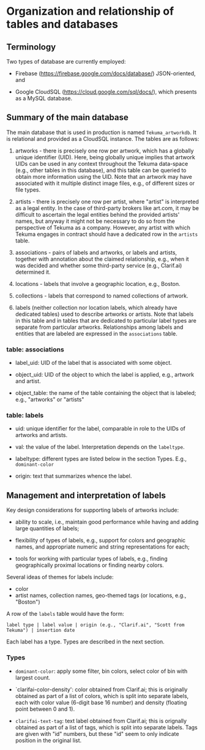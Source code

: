 # Organization and relationship of tables and databases

## Terminology

Two types of database are currently employed:

* Firebase (https://firebase.google.com/docs/database/) JSON-oriented, and

* Google CloudSQL (https://cloud.google.com/sql/docs/),
  which presents as a MySQL database.


## Summary of the main database

The main database that is used in production is named `Tekuma_artworkdb`. It is
relational and provided as a CloudSQL instance. The tables are as follows:

1. artworks - there is precisely one row per artwork, which has a globally
   unique identifier (UID). Here, being globally unique implies that artwork
   UIDs can be used in any context throughout the Tekuma data-space (e.g., other
   tables in this database), and this table can be queried to obtain more
   information using the UID. Note that an artwork may have associated with it
   multiple distinct image files, e.g., of different sizes or file types.

2. artists - there is precisely one row per artist, where "artist" is
   interpreted as a legal entity. In the case of third-party brokers like
   art.com, it may be difficult to ascertain the legal entities behind the
   provided artists' names, but anyway it might not be necessary to do so from
   the perspective of Tekuma as a company. However, any artist with which Tekuma
   engages in contract should have a dedicated row in the `artists` table.

3. associations - pairs of labels and artworks, or labels and artists, together
   with annotation about the claimed relationship, e.g., when it was decided and
   whether some third-party service (e.g., Clarif.ai) determined it.

4. locations - labels that involve a geographic location, e.g., Boston.

5. collections - labels that correspond to named collections of artwork.

6. labels (neither collection nor location labels, which already have
   dedicated tables) used to describe artworks or artists. Note that labels in
   this table and in tables that are dedicated to particular label types are
   separate from particular artworks. Relationships among labels and entities
   that are labeled are expressed in the `associations` table.

### table: associations

* label_uid: UID of the label that is associated with some object.

* object_uid: UID of the object to which the label is applied, e.g., artwork and
  artist.

* object_table: the name of the table containing the object that is labeled;
  e.g., "artworks" or "artists"


### table: labels

* uid: unique identifier for the label, comparable in role to the UIDs of
  artworks and artists.

* val: the value of the label. Interpretation depends on the `labeltype`.

* labeltype: different types are listed below in the section Types. E.g., `dominant-color`

* origin: text that summarizes whence the label.


## Management and interpretation of labels

Key design considerations for supporting labels of artworks include:

* ability to scale, i.e., maintain good performance while having and adding
  large quantities of labels;

* flexibility of types of labels, e.g., support for colors and geographic names,
  and appropriate numeric and string representations for each;

* tools for working with particular types of labels, e.g., finding
  geographically proximal locations or finding nearby colors.

Several ideas of themes for labels include:
* color
* artist names, collection names, geo-themed tags (or locations, e.g., "Boston")

A row of the `labels` table would have the form:

    label type | label value | origin (e.g., "Clarif.ai", "Scott from Tekuma") | insertion date

Each label has a type. Types are described in the next section.

### Types

* `dominant-color`: apply some filter, bin colors, select color of bin with largest count.

* `clarifai-color-density': color obtained from Clarif.ai; this is originally
  obtained as part of a list of colors, which is split into separate labels,
  each with color value (6-digit base 16 number) and density (floating point
  between 0 and 1).

* `clarifai-text-tag`: text label obtained from Clarif.ai; this is orignally
  obtained as part of a list of tags, which is split into separate labels. Tags
  are given with "id" numbers, but these "id" seem to only indicate position in
  the original list.
